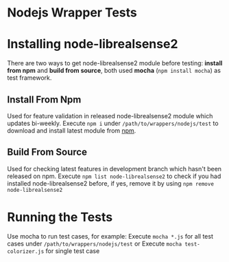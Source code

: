 # Nodejs Wrapper Tests

# Installing node-librealsense2

There are two ways to get node-librealsense2 module before testing: **install from npm** and **build from source**, both used **mocha** (`npm install mocha`) as test framework.

## Install From Npm

Used for feature validation in released node-librealsense2 module which updates bi-weekly.
Execute `npm i` under `/path/to/wrappers/nodejs/test` to download and install latest module from [npm](https://www.npmjs.com/package/node-librealsense2).

## Build From Source

Used for checking latest features in development branch which hasn't been released on npm.
Execute `npm list node-librealsense2` to check if you had installed node-librealsense2 before, if yes, remove it by using `npm remove node-librealsense2`

# Running the Tests

Use mocha to run test cases, for example:
Execute `mocha *.js` for all test cases under `/path/to/wrappers/nodejs/test`
or
Execute `mocha test-colorizer.js` for single test case
